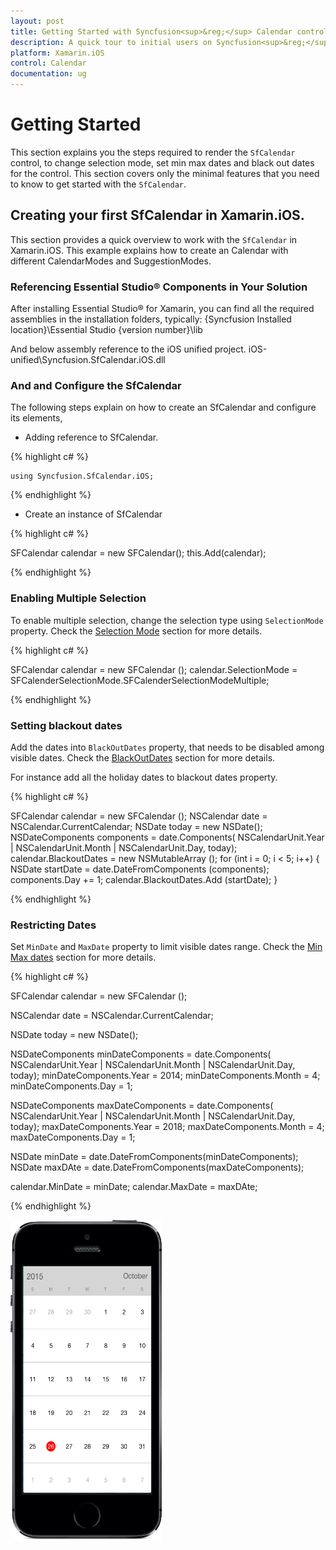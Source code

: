 ```yaml
---
layout: post
title: Getting Started with Syncfusion<sup>&reg;</sup> Calendar control for Xamarin.iOS
description: A quick tour to initial users on Syncfusion<sup>&reg;</sup> calendar control for Xamarin.iOS platform 
platform: Xamarin.iOS
control: Calendar
documentation: ug
---
```


# Getting Started

This section explains you the steps required to render the `SfCalendar` control, to change selection mode, set min max dates and black out dates for the control. This section covers only the minimal features that you need to know to get started with the `SfCalendar`.


## Creating your first SfCalendar in Xamarin.iOS.

This section provides a quick overview to work with the `SfCalendar` in Xamarin.iOS. This example explains how to create an Calendar with different CalendarModes and SuggestionModes.

### Referencing Essential Studio® Components in Your Solution

After installing Essential Studio® for Xamarin, you can find all the required assemblies in the installation folders, typically:
{Syncfusion Installed location}\Essential Studio {version number}\lib

And below assembly reference to the iOS unified project.
iOS-unified\Syncfusion.SfCalendar.iOS.dll


### And and Configure the SfCalendar

The following steps explain on how to create an SfCalendar and configure its elements,

* Adding reference to SfCalendar.

{% highlight c# %}

	using Syncfusion.SfCalendar.iOS;

{% endhighlight %}

* Create an instance of SfCalendar
   
{% highlight c# %}
	
SFCalendar calendar = new SFCalendar();
this.Add(calendar);
	
{% endhighlight %}

### Enabling Multiple Selection 

To enable multiple selection, change the selection type using `SelectionMode` property. Check the [Selection Mode](https://help.syncfusion.com/android/sfcalendar/selectionmode)  section for more details.

{% highlight c# %}

SFCalendar calendar = new SFCalendar ();
calendar.SelectionMode = SFCalenderSelectionMode.SFCalenderSelectionModeMultiple;

{% endhighlight %}

### Setting blackout dates

Add the dates into `BlackOutDates` property, that needs to be disabled among visible dates. Check the [BlackOutDates](http://help.syncfusion.com/android/sfcalendar/blackoutdates) section for more details.

For instance add all the holiday dates to blackout dates property.

{% highlight c# %}

SFCalendar  calendar = new SFCalendar ();
NSCalendar date = NSCalendar.CurrentCalendar;
NSDate today = new NSDate();
NSDateComponents components = date.Components(
					NSCalendarUnit.Year | NSCalendarUnit.Month | NSCalendarUnit.Day, today);
calendar.BlackoutDates = new NSMutableArray ();
for (int i = 0; i < 5; i++) 
{
	NSDate startDate = date.DateFromComponents (components);
	components.Day += 1;
	calendar.BlackoutDates.Add (startDate);
}

{% endhighlight %}

### Restricting Dates

Set `MinDate` and `MaxDate` property to limit visible dates range. Check the [Min Max dates](http://help.syncfusion.com/android/sfcalendar/datenavigation-and-gesture#min-max-dates) section for more details.

{% highlight c# %}

SFCalendar  calendar = new SFCalendar ();

NSCalendar date = NSCalendar.CurrentCalendar;

NSDate today = new NSDate();

NSDateComponents minDateComponents = date.Components(
					NSCalendarUnit.Year | NSCalendarUnit.Month | NSCalendarUnit.Day, today);
minDateComponents.Year = 2014;
minDateComponents.Month = 4;
minDateComponents.Day = 1;
			

NSDateComponents maxDateComponents = date.Components(
				NSCalendarUnit.Year | NSCalendarUnit.Month | NSCalendarUnit.Day, today);
maxDateComponents.Year = 2018;
maxDateComponents.Month = 4;
maxDateComponents.Day = 1;

NSDate minDate = date.DateFromComponents(minDateComponents);
NSDate maxDAte = date.DateFromComponents(maxDateComponents);

calendar.MinDate = minDate;
calendar.MaxDate = maxDAte;

{% endhighlight %}                                  

![Restricting Dates support in Xamarin.iOS Calendar](images/xamarin.ios-calendar-gettingstarted.png) 
